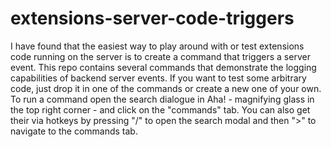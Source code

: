 # extensions-server-code-triggers
I have found that the easiest way to play around with or test extensions code running on the server is to create a command that triggers a server event. This repo contains several commands that demonstrate the logging capabilities of backend server events. If you want to test some arbitrary code, just drop it in one of the commands or create a new one of your own. To run a command open the search dialogue in Aha! - magnifying glass in the top right corner - and click on the "commands" tab. You can also get their via hotkeys by pressing "/" to open the search modal and then ">" to navigate to the commands tab.